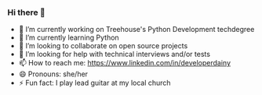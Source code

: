 ### Hi there 👋

- 🔭 I’m currently working on Treehouse's Python Development techdegree 
- 🌱 I’m currently learning Python
- 👯 I’m looking to collaborate on open source projects
- 🤔 I’m looking for help with technical interviews and/or tests
- 📫 How to reach me: https://www.linkedin.com/in/developerdainy
- 😄 Pronouns: she/her
- ⚡ Fun fact: I play lead guitar at my local church

